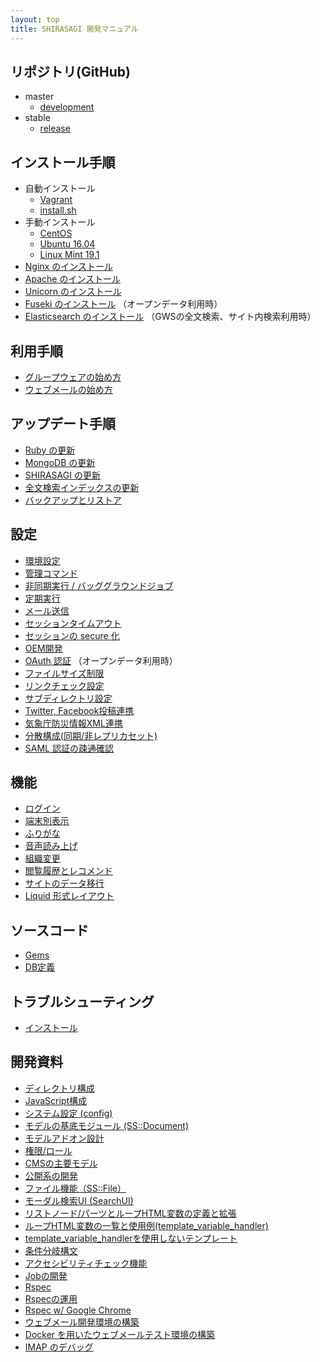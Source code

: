 ```yaml
---
layout: top
title: SHIRASAGI 開発マニュアル
---
```


## リポジトリ(GitHub)

- master
  - [development](https://github.com/shirasagi/shirasagi)
- stable
  - [release](https://github.com/shirasagi/shirasagi/tree/stable)

## インストール手順

- 自動インストール
  - [Vagrant](installation/vagrant.html)
  - [install.sh](installation/installsh.html)
- 手動インストール
  - [CentOS](installation/manual.html)
  - [Ubuntu 16.04](installation/ubuntu.html)
  - [Linux Mint 19.1](installation/linux-mint-19.1.html)
- [Nginx のインストール](installation/nginx.html)
- [Apache のインストール](installation/apache.html)
- [Unicorn のインストール](installation/unicorn.html)
- [Fuseki のインストール](installation/fuseki.html) （オープンデータ利用時）
- [Elasticsearch のインストール](installation/elasticsearch.html) （GWSの全文検索、サイト内検索利用時）

## 利用手順

- [グループウェアの始め方](start/gws.html)
- [ウェブメールの始め方](start/webmail.html)

## アップデート手順

- [Ruby の更新](updation/ruby.html)
- [MongoDB の更新](updation/mongodb.html)
- [SHIRASAGI の更新](updation/manual.html)
- [全文検索インデックスの更新](updation/elasticsearch_index.html)
- [バックアップとリストア](updation/backup.html)

## 設定

- [環境設定](settings/env.html)
- [管理コマンド](settings/cmd.html)
- [非同期実行 / バッググラウンドジョブ](settings/job.html)
- [定期実行](settings/cron.html)
- [メール送信](settings/mail.html)
- [セッションタイムアウト](settings/session.html)
- [セッションの secure 化](settings/secure_session.html)
- [OEM開発](settings/oem.html)
- [OAuth 認証](settings/oauth.html) （オープンデータ利用時）
- [ファイルサイズ制限](settings/file_size_limit.html)
- [リンクチェック設定](settings/check_links.html)
- [サブディレクトリ設定](settings/subdir.html)
- [Twitter, Facebook投稿連携](settings/twitter_facebook.html)
- [気象庁防災情報XML連携](settings/jmaxml.html)
- [分散構成(同期/非レプリカセット)](settings/repl.html)
- [SAML 認証の疎通確認](settings/saml_sampling.html)

## 機能

- [ログイン](features/login.html)
- [端末別表示](features/cms/mobile.html)
- [ふりがな](features/kana.html)
- [音声読み上げ](features/voice.html)
- [組織変更](features/chorg.html)
- [閲覧履歴とレコメンド](features/recommend.html)
- [サイトのデータ移行](features/site_export.html)
- [Liquid 形式レイアウト](features/liquid/index.html)

## ソースコード

- [Gems](source_codes/gems.html)
- [DB定義](source_codes/db.html)

## トラブルシューティング

- [インストール](trouble-shootings/installation.html)

## 開発資料

- [ディレクトリ構成](devel/directories.html)
- [JavaScript構成](devel/javascripts.html)
- [システム設定 (config)](devel/config.html)
- [モデルの基底モジュール (SS::Document)](devel/ss_document.html)
- [モデルアドオン設計](devel/model_addon.html)
- [権限/ロール](devel/role.html)
- [CMSの主要モデル](devel/cms_models.html)
- [公開系の開発](devel/cms_public.html)
- [ファイル機能（SS::File）](devel/ss_file.html)
- [モーダル検索UI (SearchUI)](devel/search_ui.html)
- [リストノード/パーツとループHTML変数の定義と拡張](devel/loop.html)
- [ループHTML変数の一覧と使用例(template_variable_handler)](devel/template_variable_handler/template_variable_handler.html)
- [template_variable_handlerを使用しないテンプレート](devel/template_variable_handler/other_template_variable.html)
- [条件分岐構文](devel/template_variable_handler/conditional_tag.html)
- [アクセシビリティチェック機能](devel/accessibility.html)
- [Jobの開発](devel/job.html)
- [Rspec](devel/rspec/rspec.html)
- [Rspecの運用](devel/rspec.html)
- [Rspec w/ Google Chrome](devel/rspec_google_chrome.html)
- [ウェブメール開発環境の構築](devel/webmail.html)
- [Docker を用いたウェブメールテスト環境の構築](devel/webmail_test_with_docker.html)
- [IMAP のデバッグ](devel/debug_imap.html)
